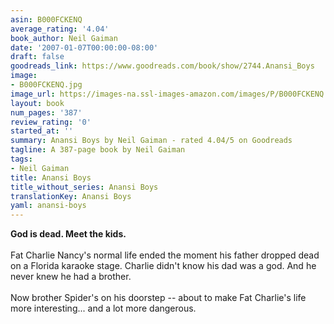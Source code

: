 ```yaml
---
asin: B000FCKENQ
average_rating: '4.04'
book_author: Neil Gaiman
date: '2007-01-07T00:00:00-08:00'
draft: false
goodreads_link: https://www.goodreads.com/book/show/2744.Anansi_Boys
image:
- B000FCKENQ.jpg
image_url: https://images-na.ssl-images-amazon.com/images/P/B000FCKENQ.01._SCLZZZZZZZ.jpg
layout: book
num_pages: '387'
review_rating: '0'
started_at: ''
summary: Anansi Boys by Neil Gaiman - rated 4.04/5 on Goodreads
tagline: A 387-page book by Neil Gaiman
tags:
- Neil Gaiman
title: Anansi Boys
title_without_series: Anansi Boys
translationKey: Anansi Boys
yaml: anansi-boys
---
```


<strong>God is dead. Meet the kids.</strong><br /><br />Fat Charlie Nancy's normal life ended the moment his father dropped dead on a Florida karaoke stage. Charlie didn't know his dad was a god. And he never knew he had a brother. <br /><br />Now brother Spider's on his doorstep -- about to make Fat Charlie's life more interesting... and a lot more dangerous.